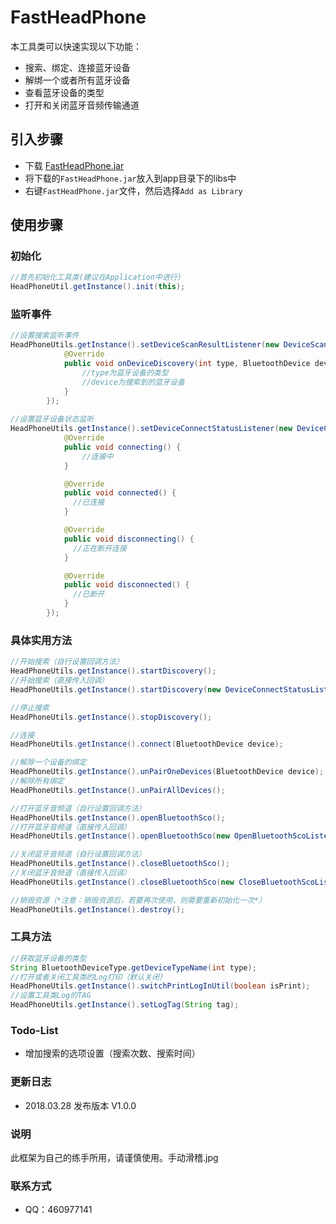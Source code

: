 # FastHeadPhone
本工具类可以快速实现以下功能：
* 搜索、绑定、连接蓝牙设备
* 解绑一个或者所有蓝牙设备
* 查看蓝牙设备的类型
* 打开和关闭蓝牙音频传输通道

## 引入步骤
* 下载 [FastHeadPhone.jar](https://github.com/MaosanDao/FastHeadPhone/blob/master/fastheadphone/fastheadphone.jar)
* 将下载的`FastHeadPhone.jar`放入到app目录下的libs中
* 右键`FastHeadPhone.jar`文件，然后选择`Add as Library`
## 使用步骤
### 初始化
```Java
//首先初始化工具类(建议在Application中进行)
HeadPhoneUtil.getInstance().init(this);
```
### 监听事件
```Java
//设置搜索监听事件
HeadPhoneUtils.getInstance().setDeviceScanResultListener(new DeviceScanResultListener() {
            @Override
            public void onDeviceDiscovery(int type, BluetoothDevice device) {
                //type为蓝牙设备的类型
                //device为搜索到的蓝牙设备
            }
        });
        
//设置蓝牙设备状态监听
HeadPhoneUtils.getInstance().setDeviceConnectStatusListener(new DeviceConnectStatusListener() {
            @Override
            public void connecting() {
                //连接中
            }

            @Override
            public void connected() {
              //已连接
            }

            @Override
            public void disconnecting() {
              //正在断开连接
            }

            @Override
            public void disconnected() {
              //已断开
            }
        });
```
### 具体实用方法
```Java
//开始搜索（自行设置回调方法）
HeadPhoneUtils.getInstance().startDiscovery();
//开始搜索（直接传入回调）
HeadPhoneUtils.getInstance().startDiscovery(new DeviceConnectStatusListener());

//停止搜索
HeadPhoneUtils.getInstance().stopDiscovery();

//连接
HeadPhoneUtils.getInstance().connect(BluetoothDevice device);

//解除一个设备的绑定
HeadPhoneUtils.getInstance().unPairOneDevices(BluetoothDevice device);
//解除所有绑定
HeadPhoneUtils.getInstance().unPairAllDevices();

//打开蓝牙音频道（自行设置回调方法）
HeadPhoneUtils.getInstance().openBluetoothSco();
//打开蓝牙音频道（直接传入回调）
HeadPhoneUtils.getInstance().openBluetoothSco(new OpenBluetoothScoListener());

//关闭蓝牙音频道（自行设置回调方法）
HeadPhoneUtils.getInstance().closeBluetoothSco();
//关闭蓝牙音频道（直接传入回调）
HeadPhoneUtils.getInstance().closeBluetoothSco(new CloseBluetoothScoListener());

//销毁资源（*注意：销毁资源后，若要再次使用，则需要重新初始化一次*）
HeadPhoneUtils.getInstance().destroy();
```
### 工具方法
```Java
//获取蓝牙设备的类型
String BluetoothDeviceType.getDeviceTypeName(int type);
//打开或者关闭工具类的Log打印（默认关闭）
HeadPhoneUtils.getInstance().switchPrintLogInUtil(boolean isPrint);
//设置工具类Log的TAG
HeadPhoneUtils.getInstance().setLogTag(String tag);
```
### Todo-List
* 增加搜索的选项设置（搜索次数、搜索时间）
### 更新日志
* 2018.03.28 发布版本 V1.0.0
### 说明
此框架为自己的练手所用，请谨慎使用。手动滑稽.jpg
### 联系方式
* QQ：460977141
